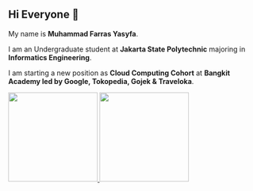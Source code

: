 ## Hi Everyone 👋<br>

My name is **Muhammad Farras Yasyfa**.<br>

I am an Undergraduate student at **Jakarta State Polytechnic** majoring in **Informatics Engineering**.<br>

I am starting a new position as **Cloud Computing Cohort** at **Bangkit Academy led by Google, Tokopedia, Gojek & Traveloka**.<br>

<p align="left">
<a href="https://github.com/dimasmds">
  <img height="180em" src="https://github-readme-stats-eight-theta.vercel.app/api?username=Farras8&show_icons=true&theme=algolia&include_all_commits=true&count_private=true"/>
  <img height="180em" src="https://github-readme-stats-eight-theta.vercel.app/api/top-langs/?username=Farras8&layout=compact&langs_count=8&theme=algolia"/>
</a>
</p>
